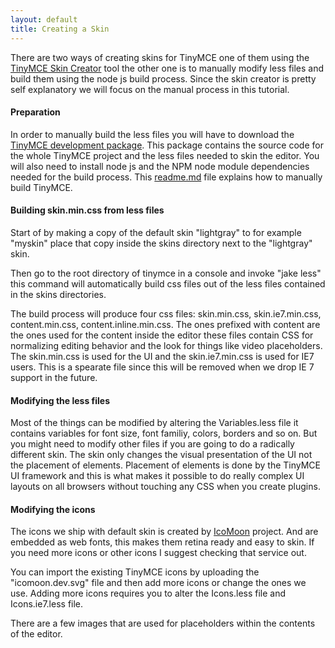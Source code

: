 ```yaml
---
layout: default
title: Creating a Skin
---
```


There are two ways of creating skins for TinyMCE one of them using the [TinyMCE Skin Creator](http://skin.tinymce.com/) tool the other one is to manually modify less files and build them using the node js build process. Since the skin creator is pretty self explanatory we will focus on the manual process in this tutorial.

#### Preparation

In order to manually build the less files you will have to download the [TinyMCE development package](http://www.tinymce.com/download/download.php). This package contains the source code for the whole TinyMCE project and the less files needed to skin the editor. You will also need to install node js and the NPM node module dependencies needed for the build process. This [readme.md](https://github.com/tinymce/tinymce/blob/master/readme.md) file explains how to manually build TinyMCE.

#### Building skin.min.css from less files

Start of by making a copy of the default skin "lightgray" to for example "myskin" place that copy inside the skins directory next to the "lightgray" skin.

Then go to the root directory of tinymce in a console and invoke "jake less" this command will automatically build css files out of the less files contained in the skins directories.

The build process will produce four css files: skin.min.css, skin.ie7.min.css, content.min.css, content.inline.min.css. The ones prefixed with content are the ones used for the content inside the editor these files contain CSS for normalizing editing behavior and the look for things like video placeholders. The skin.min.css is used for the UI and the skin.ie7.min.css is used for IE7 users. This is a spearate file since this will be removed when we drop IE 7 support in the future.

#### Modifying the less files

Most of the things can be modified by altering the Variables.less file it contains variables for font size, font familiy, colors, borders and so on. But you might need to modify other files if you are going to do a radically different skin. The skin only changes the visual presentation of the UI not the placement of elements. Placement of elements is done by the TinyMCE UI framework and this is what makes it possible to do really complex UI layouts on all browsers without touching any CSS when you create plugins.

#### Modifying the icons

The icons we ship with default skin is created by [IcoMoon](http://icomoon.io/) project. And are embedded as web fonts, this makes them retina ready and easy to skin. If you need more icons or other icons I suggest checking that service out.

You can import the existing TinyMCE icons by uploading the "icomoon.dev.svg" file and then add more icons or change the ones we use. Adding more icons requires you to alter the Icons.less file and Icons.ie7.less file.

There are a few images that are used for placeholders within the contents of the editor.
